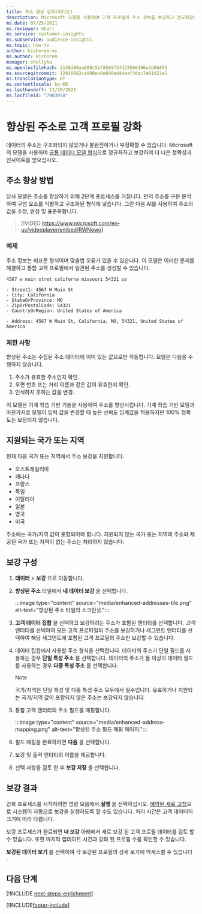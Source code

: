 ```yaml
---
title: 주소 향상 강화(비디오)
description: Microsoft 모델을 사용하여 고객 프로필의 주소 정보를 보강하고 정규화합니다.
ms.date: 07/25/2021
ms.reviewer: mhart
ms.service: customer-insights
ms.subservice: audience-insights
ms.topic: how-to
author: kishorem-ms
ms.author: kishorem
manager: shellyha
ms.openlocfilehash: 2158d80aa088c5bf8589fb7d23586496e2d8b855
ms.sourcegitcommit: 12910882ca990ec0e890ed4deaf3dac7e01621e5
ms.translationtype: HT
ms.contentlocale: ko-KR
ms.lasthandoff: 12/10/2021
ms.locfileid: "7903958"
---
```

# <a name="enrichment-of-customer-profiles-with-enhanced-addresses"></a>향상된 주소로 고객 프로필 강화

데이터의 주소는 구조화되지 않았거나 불완전하거나 부정확할 수 있습니다. Microsoft의 모델을 사용하여 [공통 데이터 모델 형식](/common-data-model/schema/core/applicationcommon/address)으로 정규화하고 보강하여 더 나은 정확성과 인사이트를 얻으십시오.

## <a name="how-we-enhance-addresses"></a>주소 향상 방법

당사 모델은 주소를 향상하기 위해 2단계 프로세스를 거칩니다. 먼저 주소를 구문 분석하여 구성 요소를 식별하고 구조화된 형식에 넣습니다. 그런 다음 AI를 사용하여 주소의 값을 수정, 완성 및 표준화합니다.

> [!VIDEO https://www.microsoft.com/en-us/videoplayer/embed/RWNewo]

### <a name="example"></a>예제

주소 정보는 비표준 형식이며 맞춤법 오류가 있을 수 있습니다. 이 모델은 이러한 문제를 해결하고 통합 고객 프로필에서 일관된 주소를 생성할 수 있습니다.

```Input
4567 w main stret californa missouri 54321 us
```

```Output
- Street1: 4567 W Main St
- City: California
- StateOrProvince: MO
- ZipOrPostalCode: 54321
- CountryOrRegion: United States of America

- Address: 4567 W Main St, California, MO, 54321, United States of America
```

### <a name="limitations"></a>제한 사항

향상된 주소는 수집된 주소 데이터에 이미 있는 값으로만 작동합니다. 모델은 다음을 수행하지 않습니다. 

1. 주소가 유효한 주소인지 확인.
2. 우편 번호 또는 거리 이름과 같은 값이 유효한지 확인.
3. 인식하지 못하는 값을 변경.

이 모델은 기계 학습 기반 기술을 사용하여 주소를 향상시킵니다. 기계 학습 기반 모델과 마찬가지로 모델이 입력 값을 변경할 때 높은 신뢰도 임계값을 적용하지만 100% 정확도는 보장되지 않습니다.

## <a name="supported-countries-or-regions"></a>지원되는 국가 또는 지역

현재 다음 국가 또는 지역에서 주소 보강을 지원합니다. 

- 오스트레일리아
- 캐나다
- 프랑스
- 독일
- 이탈리아
- 일본
- 영국
- 미국

주소에는 국가/지역 값이 포함되어야 합니다. 지원되지 않는 국가 또는 지역의 주소와 제공된 국가 또는 지역이 없는 주소는 처리하지 않습니다.

## <a name="configure-the-enrichment"></a>보강 구성

1. **데이터** > **보강** 으로 이동합니다.

1. **향상된 주소** 타일에서 **내 데이터 보강** 을 선택합니다.

   :::image type="content" source="media/enhanced-addresses-tile.png" alt-text="향상된 주소 타일의 스크린샷.":::

1. **고객 데이터 집합** 을 선택하고 보강하려는 주소가 포함된 엔터티를 선택합니다. *고객* 엔터티를 선택하여 모든 고객 프로파일의 주소를 보강하거나 세그먼트 엔터티를 선택하여 해당 세그먼트에 포함된 고객 프로필의 주소만 보강할 수 있습니다.

1. 데이터 집합에서 사용할 주소 형식을 선택합니다. 데이터의 주소가 단일 필드를 사용하는 경우 **단일 특성 주소** 를 선택합니다. 데이터의 주소가 둘 이상의 데이터 필드를 사용하는 경우 **다중 특성 주소** 를 선택합니다.

   > [!NOTE]
   > 국가/지역은 단일 특성 및 다중 특성 주소 모두에서 필수입니다. 유효하거나 지원되는 국가/지역 값이 포함되지 않은 주소는 보강되지 않습니다.

1.  통합 고객 엔터티의 주소 필드를 매핑합니다.

    :::image type="content" source="media/enhanced-address-mapping.png" alt-text="향상된 주소 필드 매핑 페이지.":::

1. 필드 매핑을 완료하려면 **다음** 을 선택합니다.

1. 보강 및 출력 엔터티의 이름을 제공합니다.

1. 선택 사항을 검토 한 후 **보강 저장** 을 선택합니다.

## <a name="enrichment-results"></a>보강 결과

강화 프로세스를 시작하려면 명령 모음에서.**실행** 을 선택하십시오. [예약된 새로 고침](system.md#schedule-tab)으로 시스템이 자동으로 보강을 실행하도록 할 수도 있습니다. 처리 시간은 고객 데이터의 크기에 따라 다릅니다.

보강 프로세스가 완료되면 **내 보강** 아래에서 새로 보강 된 고객 프로필 데이터를 검토 할 수 있습니다. 또한 마지막 업데이트 시간과 강화 된 프로필 수를 확인할 수 있습니다.

**보강된 데이터 보기** 를 선택하여 각 보강된 프로필의 상세 보기에 액세스할 수 있습니다 .

## <a name="next-steps"></a>다음 단계

[!INCLUDE [next-steps-enrichment](../includes/next-steps-enrichment.md)]

[!INCLUDE[footer-include](../includes/footer-banner.md)]
